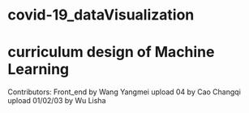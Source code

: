 # covid-19_dataVisualization
# curriculum design of Machine Learning
Contributors:
Front_end by Wang Yangmei
upload 04 by Cao Changqi
upload 01/02/03 by Wu Lisha
